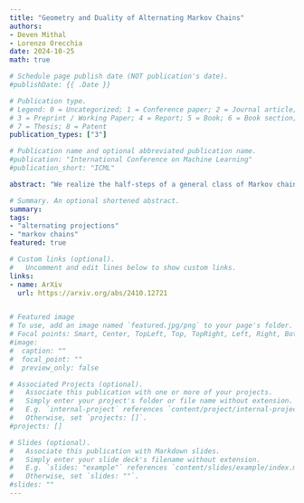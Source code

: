 ```yaml
---
title: "Geometry and Duality of Alternating Markov Chains" 
authors: 
- Deven Mithal
- Lorenzo Orecchia
date: 2024-10-25
math: true

# Schedule page publish date (NOT publication's date).
#publishDate: {{ .Date }}

# Publication type.
# Legend: 0 = Uncategorized; 1 = Conference paper; 2 = Journal article;
# 3 = Preprint / Working Paper; 4 = Report; 5 = Book; 6 = Book section;
# 7 = Thesis; 8 = Patent
publication_types: ["3"]

# Publication name and optional abbreviated publication name.
#publication: "International Conference on Machine Learning"
#publication_short: "ICML"

abstract: "We realize the half-steps of a general class of Markov chains as alternating projections with respect to the reverse Kullback-Leibler divergence between sets of joint probability distributions which admit an information geometrical property known as autoparallelism. We exhibit both a weak and strong duality between the Markov chains defined by the even and odd half-steps of the alternating projection scheme, which manifests as an equivalence of entropy decay statement regarding the chains, with a precise characterization of the entropy decrease at each half-step. We apply this duality to several Markov chains of interest, and obtain either new results or short, alternative proofs for mixing bounds on the dual chain, with the Swendsen-Wang dynamics serving as a key example. Additionally, we draw parallels between the half-steps of the relevant Markov chains and the Sinkhorn algorithm from the field of entropically regularized optimal transport, which are unified by the perspective of alternating projections with respect to an \\alpha-divergence on the probability simplex."

# Summary. An optional shortened abstract.
summary: 
tags:
- "alternating projections"
- "markov chains"
featured: true

# Custom links (optional).
#   Uncomment and edit lines below to show custom links.
links:
- name: ArXiv
  url: https://arxiv.org/abs/2410.12721


# Featured image
# To use, add an image named `featured.jpg/png` to your page's folder. 
# Focal points: Smart, Center, TopLeft, Top, TopRight, Left, Right, BottomLeft, Bottom, BottomRight.
#image:
#  caption: ""
#  focal_point: ""
#  preview_only: false

# Associated Projects (optional).
#   Associate this publication with one or more of your projects.
#   Simply enter your project's folder or file name without extension.
#   E.g. `internal-project` references `content/project/internal-project/index.md`.
#   Otherwise, set `projects: []`.
#projects: []

# Slides (optional).
#   Associate this publication with Markdown slides.
#   Simply enter your slide deck's filename without extension.
#   E.g. `slides: "example"` references `content/slides/example/index.md`.
#   Otherwise, set `slides: ""`.
#slides: ""
---
```

